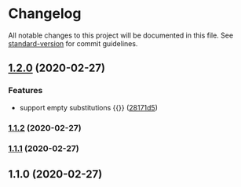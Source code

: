 # Changelog

All notable changes to this project will be documented in this file. See [standard-version](https://github.com/conventional-changelog/standard-version) for commit guidelines.

## [1.2.0](https://github.com/eladb/node-sscaff/compare/v1.1.1...v1.2.0) (2020-02-27)


### Features

* support empty substitutions {{}} ([28171d5](https://github.com/eladb/node-sscaff/commit/28171d5b103e147d5c0078501e5fda91fd55f0ed))

### [1.1.2](https://github.com/eladb/node-sscaff/compare/v1.1.1...v1.1.2) (2020-02-27)

### [1.1.1](https://github.com/awslabs/cdk8s/compare/v1.1.0...v1.1.1) (2020-02-27)

## 1.1.0 (2020-02-27)
